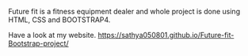Future fit is a fitness equipment dealer and whole project is done using HTML, CSS and BOOTSTRAP4.

Have a look at my website.
https://sathya050801.github.io/Future-fit-Bootstrap-project/
